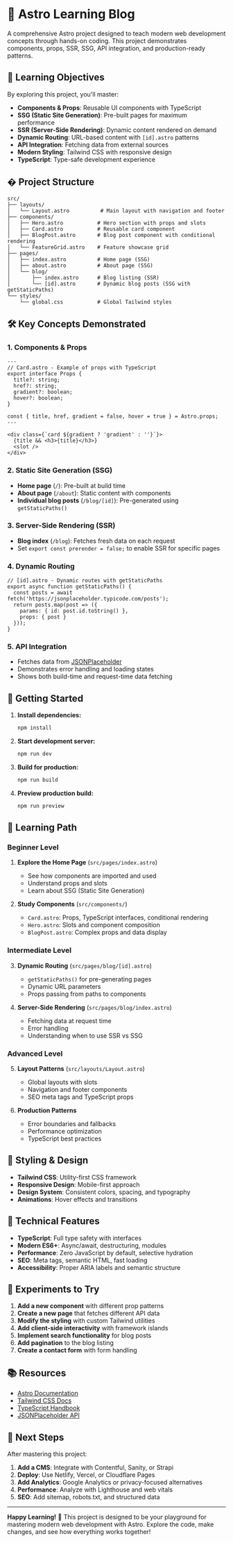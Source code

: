# 🚀 Astro Learning Blog

A comprehensive Astro project designed to teach modern web development concepts through hands-on coding. This project demonstrates components, props, SSR, SSG, API integration, and production-ready patterns.

## 🎯 Learning Objectives

By exploring this project, you'll master:

- **Components & Props**: Reusable UI components with TypeScript
- **SSG (Static Site Generation)**: Pre-built pages for maximum performance
- **SSR (Server-Side Rendering)**: Dynamic content rendered on demand
- **Dynamic Routing**: URL-based content with `[id].astro` patterns
- **API Integration**: Fetching data from external sources
- **Modern Styling**: Tailwind CSS with responsive design
- **TypeScript**: Type-safe development experience

## � Project Structure

```
src/
├── layouts/
│   └── Layout.astro          # Main layout with navigation and footer
├── components/
│   ├── Hero.astro           # Hero section with props and slots
│   ├── Card.astro           # Reusable card component
│   ├── BlogPost.astro       # Blog post component with conditional rendering
│   └── FeatureGrid.astro    # Feature showcase grid
├── pages/
│   ├── index.astro          # Home page (SSG)
│   ├── about.astro          # About page (SSG)
│   └── blog/
│       ├── index.astro      # Blog listing (SSR)
│       └── [id].astro       # Dynamic blog posts (SSG with getStaticPaths)
└── styles/
    └── global.css           # Global Tailwind styles
```

## 🛠️ Key Concepts Demonstrated

### 1. Components & Props
```astro
---
// Card.astro - Example of props with TypeScript
export interface Props {
  title?: string;
  href?: string;
  gradient?: boolean;
  hover?: boolean;
}

const { title, href, gradient = false, hover = true } = Astro.props;
---

<div class={`card ${gradient ? 'gradient' : ''}`}>
  {title && <h3>{title}</h3>}
  <slot />
</div>
```

### 2. Static Site Generation (SSG)
- **Home page** (`/`): Pre-built at build time
- **About page** (`/about`): Static content with components
- **Individual blog posts** (`/blog/[id]`): Pre-generated using `getStaticPaths()`

### 3. Server-Side Rendering (SSR)
- **Blog index** (`/blog`): Fetches fresh data on each request
- Set `export const prerender = false;` to enable SSR for specific pages

### 4. Dynamic Routing
```astro
// [id].astro - Dynamic routes with getStaticPaths
export async function getStaticPaths() {
  const posts = await fetch('https://jsonplaceholder.typicode.com/posts');
  return posts.map(post => ({
    params: { id: post.id.toString() },
    props: { post }
  }));
}
```

### 5. API Integration
- Fetches data from [JSONPlaceholder](https://jsonplaceholder.typicode.com/posts)
- Demonstrates error handling and loading states
- Shows both build-time and request-time data fetching

## 🚀 Getting Started

1. **Install dependencies:**
   ```bash
   npm install
   ```

2. **Start development server:**
   ```bash
   npm run dev
   ```

3. **Build for production:**
   ```bash
   npm run build
   ```

4. **Preview production build:**
   ```bash
   npm run preview
   ```

## 📖 Learning Path

### Beginner Level
1. **Explore the Home Page** (`src/pages/index.astro`)
   - See how components are imported and used
   - Understand props and slots
   - Learn about SSG (Static Site Generation)

2. **Study Components** (`src/components/`)
   - `Card.astro`: Props, TypeScript interfaces, conditional rendering
   - `Hero.astro`: Slots and component composition
   - `BlogPost.astro`: Complex props and data display

### Intermediate Level
3. **Dynamic Routing** (`src/pages/blog/[id].astro`)
   - `getStaticPaths()` for pre-generating pages
   - Dynamic URL parameters
   - Props passing from paths to components

4. **Server-Side Rendering** (`src/pages/blog/index.astro`)
   - Fetching data at request time
   - Error handling
   - Understanding when to use SSR vs SSG

### Advanced Level
5. **Layout Patterns** (`src/layouts/Layout.astro`)
   - Global layouts with slots
   - Navigation and footer components
   - SEO meta tags and TypeScript props

6. **Production Patterns**
   - Error boundaries and fallbacks
   - Performance optimization
   - TypeScript best practices

## 🎨 Styling & Design

- **Tailwind CSS**: Utility-first CSS framework
- **Responsive Design**: Mobile-first approach
- **Design System**: Consistent colors, spacing, and typography
- **Animations**: Hover effects and transitions

## 🔧 Technical Features

- **TypeScript**: Full type safety with interfaces
- **Modern ES6+**: Async/await, destructuring, modules
- **Performance**: Zero JavaScript by default, selective hydration
- **SEO**: Meta tags, semantic HTML, fast loading
- **Accessibility**: Proper ARIA labels and semantic structure

## 🧪 Experiments to Try

1. **Add a new component** with different prop patterns
2. **Create a new page** that fetches different API data
3. **Modify the styling** with custom Tailwind utilities
4. **Add client-side interactivity** with framework islands
5. **Implement search functionality** for blog posts
6. **Add pagination** to the blog listing
7. **Create a contact form** with form handling

## 📚 Resources

- [Astro Documentation](https://docs.astro.build/)
- [Tailwind CSS Docs](https://tailwindcss.com/docs)
- [TypeScript Handbook](https://www.typescriptlang.org/docs/)
- [JSONPlaceholder API](https://jsonplaceholder.typicode.com/)

## 🤝 Next Steps

After mastering this project:

1. **Add a CMS**: Integrate with Contentful, Sanity, or Strapi
2. **Deploy**: Use Netlify, Vercel, or Cloudflare Pages
3. **Add Analytics**: Google Analytics or privacy-focused alternatives
4. **Performance**: Analyze with Lighthouse and web vitals
5. **SEO**: Add sitemap, robots.txt, and structured data

---

**Happy Learning!** 🎉 This project is designed to be your playground for mastering modern web development with Astro. Explore the code, make changes, and see how everything works together!

